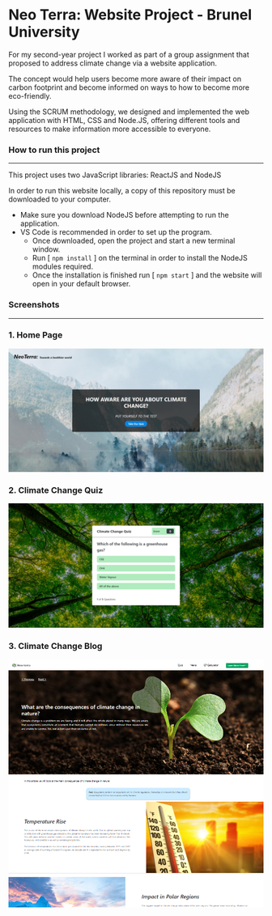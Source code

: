 # **Neo Terra: Website Project - Brunel University**
For my second-year project I worked as part of a group assignment that proposed to address climate change via a website application. 

The concept would help users become more aware of their impact on carbon footprint and become informed on ways to how to become more eco-friendly.

Using the SCRUM methodology, we designed and implemented the web application with HTML, CSS and Node.JS, offering different tools and resources to make information more accessible to everyone.

### **How to run this project**
---
This project uses two JavaScript libraries: ReactJS and NodeJS

In order to run this website locally, a copy of this repository must be downloaded to your computer.

* Make sure you download NodeJS before attempting to run the application.
* VS Code is recommended in order to set up the program.
    * Once downloaded, open the project and start a new terminal window.
    * Run [ `npm install` ] on the terminal in order to install the NodeJS modules required.
    * Once the installation is finished run [ `npm start` ] and the website will open in your default browser.

### **Screenshots**
---
### 1. Home Page
![Home Page](/Captures/Capture_1.png)
### 2. Climate Change Quiz
![Quiz Page](/Captures/Capture_2.png)
### 3. Climate Change Blog
![Learn Page](/Captures/Capture_3.png)
    







